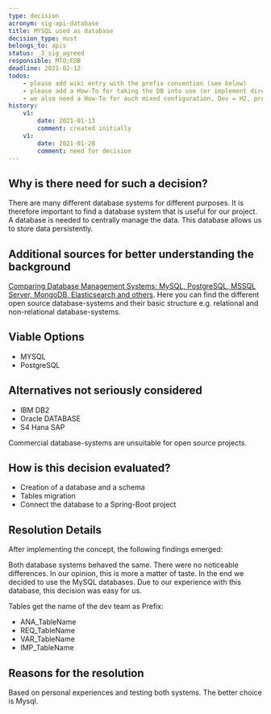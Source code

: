 ```yaml
---
type: decision
acronym: sig-api-database
title: MYSQL used as database
decision_type: must
belongs_to: apis
status: _3_sig_agreed
responsible: MTO;FOB
deadline: 2021-02-12
todos:
    - please add wiki entry with the prefix convention (see below)
    - please add a How-To for taking the DB into use (or implement directly)
    - we also need a How-To for auch mixed configuration, Dev = H2, prod = MySQL
history:
    v1:
        date: 2021-01-13
        comment: created initially
    v1:
        date: 2021-01-28
        comment: need for decision
---
```


## Why is there need for such a decision?

There are many different database systems for different purposes. It is therefore important to find a database system that is useful for our project.
A database is needed to centrally manage the data. This database allows us to store data persistently.


## Additional sources for better understanding the background

[Comparing Database Management Systems: MySQL, PostgreSQL, MSSQL Server, MongoDB, Elasticsearch and others](https://www.altexsoft.com/blog/business/comparing-database-management-systems-mysql-postgresql-mssql-server-mongodb-elasticsearch-and-others/).
Here you can find the different open source database-systems and their basic structure e.g. relational and non-relational database-systems.

## Viable Options

* MYSQL 
* PostgreSQL


## Alternatives not seriously considered

* IBM DB2
* Oracle DATABASE
* S4 Hana SAP
  
Commercial database-systems are unsuitable for open source projects.

## How is this decision evaluated?
* Creation of a database and a schema
* Tables migration
* Connect the database to a Spring-Boot project
 
## Resolution Details

After implementing the concept, the following findings emerged: 

Both database systems behaved the same. There were no noticeable differences. In our opinion, this is more a matter of taste. In the end we decided to use the MySQL databases. Due to our experience with this database, this decision was easy for us. 

Tables get the name of the dev team as Prefix:
- ANA_TableName 
- REQ_TableName
- VAR_TableName
- IMP_TableName

## Reasons for the resolution
Based on personal experiences and testing both systems. The better choice is Mysql.


